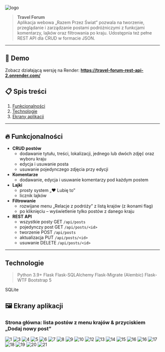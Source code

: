 ![logo](/screenshots/logo1.png)

> **Travel Forum**  
> Aplikacja webowa „Razem Przez Świat” pozwala na tworzenie, przeglądanie i zarządzanie postami podróżniczymi z funkcjami komentarzy, lajków oraz filtrowania po kraju. Udostępnia też pełne REST API dla CRUD w formacie JSON.

---

## 🚀 Demo

Zobacz działającą wersję na Render:
**https://travel-forum-rest-api-2.onrender.com/**


## 📋 Spis treści

1. [Funkcjonalności](#funkcjonalności)  
3. [Technologie](#technologie) 
2. [Ekrany aplikacji](#ekrany-aplikacji)  

 

---

## 🔥 Funkcjonalności

- **CRUD postów**  
  - dodawanie tytułu, treści, lokalizacji, jednego lub dwóch zdjęć oraz wyboru kraju  
  - edycja i usuwanie posta  
  - usuwanie pojedynczego zdjęcia przy edycji  
- **Komentarze**  
  - dodawanie, edycja i usuwanie komentarzy pod każdym postem  
- **Lajki**  
  - prosty system „❤️ Lubię to”  
  - licznik lajków  
- **Filtrowanie**  
  - rozwijane menu „Relacje z podróży” z listą krajów (z ikonami flag)  
  - po kliknięciu – wyświetlenie tylko postów z danego kraju  
- **REST API**  
  - wszystkie posty GET `/api/posts`  
  - pojedynczy post GET `/api/posts/<id>`  
  - tworzenie POST `/api/posts`  
  - aktualizacja PUT `/api/posts/<id>`  
  - usuwanie DELETE `/api/posts/<id>`  

---

## Technologie 
> Python 3.9+
> Flask
> Flask-SQLAlchemy
> Flask-Migrate (Alembic)
> Flask-WTF
> Bootstrap 5

SQLite
## 🖼️ Ekrany aplikacji

### Strona główna: lista postów z menu krajów & przyciskiem „Dodaj nowy post”

![1](screenshots/home-page3.png)
![3](screenshots/add-post.png)
![4](screenshots/add-post2.png)
![5](screenshots/add-post3.png)
![6](screenshots/edit-post.png)
![7](screenshots/edit-post3.png)
![8](screenshots/edit-post2.png)
![9](screenshots/edit-post4.png)
![10](screenshots/delete-photo.png)
![12](screenshots/delete-photo3.png)
![13](screenshots/add-comment.png)
![14](screenshots/add-comment2.png)
![15](screenshots/add-comment3.png)
![16](screenshots/add-comment4.png)
![16](screenshots/delete-comment.png)
![17](screenshots/list.png)
![18](screenshots/tag.png)
![19](screenshots/tag2.png)
![20](screenshots/tag3.png)
![21](screenshots/design.png)